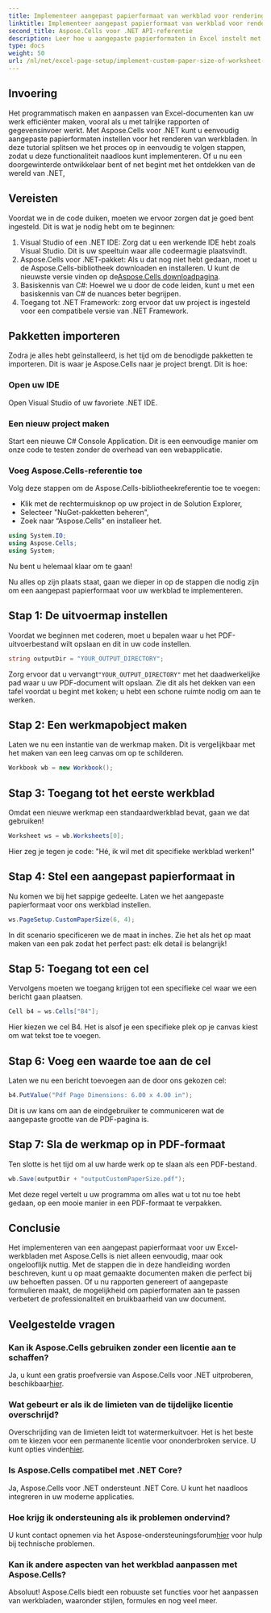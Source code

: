 ```yaml
---
title: Implementeer aangepast papierformaat van werkblad voor rendering
linktitle: Implementeer aangepast papierformaat van werkblad voor rendering
second_title: Aspose.Cells voor .NET API-referentie
description: Leer hoe u aangepaste papierformaten in Excel instelt met Aspose.Cells voor .NET. Stapsgewijze handleiding voor naadloze werkbladweergave.
type: docs
weight: 50
url: /nl/net/excel-page-setup/implement-custom-paper-size-of-worksheet-for-rendering/
---
```

## Invoering

Het programmatisch maken en aanpassen van Excel-documenten kan uw werk efficiënter maken, vooral als u met talrijke rapporten of gegevensinvoer werkt. Met Aspose.Cells voor .NET kunt u eenvoudig aangepaste papierformaten instellen voor het renderen van werkbladen. In deze tutorial splitsen we het proces op in eenvoudig te volgen stappen, zodat u deze functionaliteit naadloos kunt implementeren. Of u nu een doorgewinterde ontwikkelaar bent of net begint met het ontdekken van de wereld van .NET,

## Vereisten

Voordat we in de code duiken, moeten we ervoor zorgen dat je goed bent ingesteld. Dit is wat je nodig hebt om te beginnen:

1. Visual Studio of een .NET IDE: Zorg dat u een werkende IDE hebt zoals Visual Studio. Dit is uw speeltuin waar alle codeermagie plaatsvindt.
2.  Aspose.Cells voor .NET-pakket: Als u dat nog niet hebt gedaan, moet u de Aspose.Cells-bibliotheek downloaden en installeren. U kunt de nieuwste versie vinden op de[Aspose.Cells downloadpagina](https://releases.aspose.com/cells/net/).
3. Basiskennis van C#: Hoewel we u door de code leiden, kunt u met een basiskennis van C# de nuances beter begrijpen.
4. Toegang tot .NET Framework: zorg ervoor dat uw project is ingesteld voor een compatibele versie van .NET Framework.

## Pakketten importeren

Zodra je alles hebt geïnstalleerd, is het tijd om de benodigde pakketten te importeren. Dit is waar je Aspose.Cells naar je project brengt. Dit is hoe:

### Open uw IDE

Open Visual Studio of uw favoriete .NET IDE.

### Een nieuw project maken

Start een nieuwe C# Console Application. Dit is een eenvoudige manier om onze code te testen zonder de overhead van een webapplicatie.

### Voeg Aspose.Cells-referentie toe

Volg deze stappen om de Aspose.Cells-bibliotheekreferentie toe te voegen:
- Klik met de rechtermuisknop op uw project in de Solution Explorer,
- Selecteer "NuGet-pakketten beheren",
- Zoek naar “Aspose.Cells” en installeer het.

```csharp
using System.IO;
using Aspose.Cells;
using System;
```

Nu bent u helemaal klaar om te gaan!

Nu alles op zijn plaats staat, gaan we dieper in op de stappen die nodig zijn om een aangepast papierformaat voor uw werkblad te implementeren. 

## Stap 1: De uitvoermap instellen

Voordat we beginnen met coderen, moet u bepalen waar u het PDF-uitvoerbestand wilt opslaan en dit in uw code instellen.

```csharp
string outputDir = "YOUR_OUTPUT_DIRECTORY";
```

 Zorg ervoor dat u vervangt`"YOUR_OUTPUT_DIRECTORY"` met het daadwerkelijke pad waar u uw PDF-document wilt opslaan. Zie dit als het dekken van een tafel voordat u begint met koken; u hebt een schone ruimte nodig om aan te werken.

## Stap 2: Een werkmapobject maken

Laten we nu een instantie van de werkmap maken. Dit is vergelijkbaar met het maken van een leeg canvas om op te schilderen.

```csharp
Workbook wb = new Workbook();
```

## Stap 3: Toegang tot het eerste werkblad

Omdat een nieuwe werkmap een standaardwerkblad bevat, gaan we dat gebruiken! 

```csharp
Worksheet ws = wb.Worksheets[0];
```

Hier zeg je tegen je code: "Hé, ik wil met dit specifieke werkblad werken!" 

## Stap 4: Stel een aangepast papierformaat in

Nu komen we bij het sappige gedeelte. Laten we het aangepaste papierformaat voor ons werkblad instellen.

```csharp
ws.PageSetup.CustomPaperSize(6, 4);
```

In dit scenario specificeren we de maat in inches. Zie het als het op maat maken van een pak zodat het perfect past: elk detail is belangrijk!

## Stap 5: Toegang tot een cel

Vervolgens moeten we toegang krijgen tot een specifieke cel waar we een bericht gaan plaatsen. 

```csharp
Cell b4 = ws.Cells["B4"];
```

Hier kiezen we cel B4. Het is alsof je een specifieke plek op je canvas kiest om wat tekst toe te voegen.

## Stap 6: Voeg een waarde toe aan de cel

Laten we nu een bericht toevoegen aan de door ons gekozen cel:

```csharp
b4.PutValue("Pdf Page Dimensions: 6.00 x 4.00 in");
```

Dit is uw kans om aan de eindgebruiker te communiceren wat de aangepaste grootte van de PDF-pagina is.

## Stap 7: Sla de werkmap op in PDF-formaat

Ten slotte is het tijd om al uw harde werk op te slaan als een PDF-bestand.

```csharp
wb.Save(outputDir + "outputCustomPaperSize.pdf");
```

Met deze regel vertelt u uw programma om alles wat u tot nu toe hebt gedaan, op een mooie manier in een PDF-formaat te verpakken.

## Conclusie

Het implementeren van een aangepast papierformaat voor uw Excel-werkbladen met Aspose.Cells is niet alleen eenvoudig, maar ook ongelooflijk nuttig. Met de stappen die in deze handleiding worden beschreven, kunt u op maat gemaakte documenten maken die perfect bij uw behoeften passen. Of u nu rapporten genereert of aangepaste formulieren maakt, de mogelijkheid om papierformaten aan te passen verbetert de professionaliteit en bruikbaarheid van uw document. 

## Veelgestelde vragen

### Kan ik Aspose.Cells gebruiken zonder een licentie aan te schaffen?
Ja, u kunt een gratis proefversie van Aspose.Cells voor .NET uitproberen, beschikbaar[hier](https://releases.aspose.com/).

### Wat gebeurt er als ik de limieten van de tijdelijke licentie overschrijd?
 Overschrijding van de limieten leidt tot watermerkuitvoer. Het is het beste om te kiezen voor een permanente licentie voor ononderbroken service. U kunt opties vinden[hier](https://purchase.aspose.com/buy).

### Is Aspose.Cells compatibel met .NET Core?
Ja, Aspose.Cells voor .NET ondersteunt .NET Core. U kunt het naadloos integreren in uw moderne applicaties.

### Hoe krijg ik ondersteuning als ik problemen ondervind?
 U kunt contact opnemen via het Aspose-ondersteuningsforum[hier](https://forum.aspose.com/c/cells/9) voor hulp bij technische problemen.

### Kan ik andere aspecten van het werkblad aanpassen met Aspose.Cells?
Absoluut! Aspose.Cells biedt een robuuste set functies voor het aanpassen van werkbladen, waaronder stijlen, formules en nog veel meer.